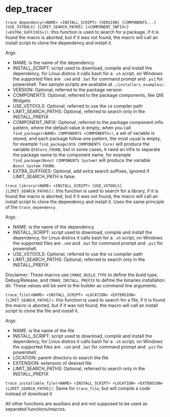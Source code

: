 # dep_tracer

`trace_dependency(<NAME> <INSTALL_SCRIPT> [VERSION] [COMPONENTS...] [USE_VSTOOLS] [LIMIT_SEARCH_PATHS] [<COMPONENT_INFIX>] [<EXTRA_SUFFIXES>])`:
this function is used to search for a package, if it is found the macro is aborted, but if it was not found, the macro will call an install script to clone the dependency and install it.

Args:
- NAME: is the name of the dependency
- INSTALL_SCRIPT: script used to download, compile and install the dependency, for Linux distros it calls bash for a `.sh` script, on Windows the supported files are `.cmd` and `.bat` for command prompt and `.ps1` for powershell. Two sample scripts are avaliable at `./installers_examples/`.
- VERSION: Optional, referred to the package version
- COMPONENTS: Optional, referred to the package components, like Qt6 Widgets
- USE_VSTOOLS: Optional, referred to use the vs compiler path
- LIMIT_SEARCH_PATHS: Optional, referred to search only in the INSTALL_PREFIX
- COMPONENT_INFIX: Optional, referred to the package component infix pattern, where the default value is empty, when you call `find_package(<NAME> COMPONENTS <COMPONENTS>)`, a set of variable is stored, and each package follow one pattern, the most usual is empty, for example `find_package(Qt6 COMPONENTS Core)` will produce the variable `Qt6Core_FOUND`, but in some cases, it need an infix to separate the package name to the component name, for example `find_package(Boost COMPONENTS System)` will produce the variable `Boost_System_FOUND`.
- EXTRA_SUFFIXES: Optional, add extra search suffixes, ignored if LIMIT_SEARCH_PATH is false.

`trace_library(<NAME> <INSTALL_SCRIPT> [USE_VSTOOLS] [LIMIT_SEARCH_PATHS])`:
this function is used to search for a library, if it is found the macro is aborted, but if it was not found, the macro will call an install script to clone the dependency and install it.
Uses the same principle of the `trace_dependency`.

Args:
- NAME: is the name of the dependency
- INSTALL_SCRIPT: script used to download, compile and install the dependency, for Linux distros it calls bash for a `.sh` script, on Windows the supported files are `.cmd` and `.bat` for command prompt and `.ps1` for powershell.
- USE_VSTOOLS: Optional, referred to use the vs compiler path
- LIMIT_SEARCH_PATHS: Optional, referred to search only in the INSTALL_PREFIX

Disclaimer: These macros use `CMAKE_BUILD_TYPE` to define the build type, Debug/Release, and `CMAKE_INSTALL_PREFIX` to define the binaries installation dir. These values will be sent to the builder as command line arguments.

`trace_file(<NAME> <INSTALL_SCRIPT> <LOCATION> <EXTENSION> [LIMIT_SEARCH_PATHS])`:
this function is used to search for a file, if it is found the macro is aborted, but if it was not found, the macro will call an install script to clone the file and install it.

Args:
- NAME: is the name of the file
- INSTALL_SCRIPT: script used to download, compile and install the dependency, for Linux distros it calls bash for a `.sh` script, on Windows the supported files are `.cmd` and `.bat` for command prompt and `.ps1` for powershell.
- LOCATION: parent directory to search the file
- EXTENSION: extension of desired file
- LIMIT_SEARCH_PATHS: Optional, referred to search only in the INSTALL_PREFIX

`trace_installable_file(<NAME> <INSTALL_SCRIPT> <LOCATION> <EXTENSION> [LIMIT_SEARCH_PATHS])`:
Same for `trace_file`, but will compile a code instead of download it

All other functions are auxiliars and are not supposed to be used as separated functions/macros.
